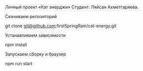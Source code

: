 Личный проект «Кэт энерджи»
Студент: Ляйсан Ахметгаряева.

Скачиваем репозиторий

git clone git@github.com:firstSpringRain/cat-energy.git

Устанавливаем зависимости

npm install

Запускаем сборку и браузер

npm run start
